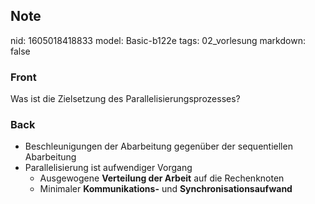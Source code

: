 ## Note
nid: 1605018418833
model: Basic-b122e
tags: 02_vorlesung
markdown: false

### Front
<p><span>

Was ist die Zielsetzung des Parallelisierungsprozesses?

</span>
</p>

### Back
<ul>
  <li><span>Beschleunigungen der Abarbeitung gegenüber der
  sequentiellen Abarbeitung</span>
  <li>
    <span>Parallelisierung ist aufwendiger Vorgang</span>
    <ul>
      <li><span>Ausgewogene <strong>Verteilung der Arbeit</strong>
      auf die Rechenknoten</span>
      <li><span>Minimaler <strong>Kommunikations-</strong> und
      <strong>Synchronisationsaufwand</strong></span>
    </ul>
</ul>
